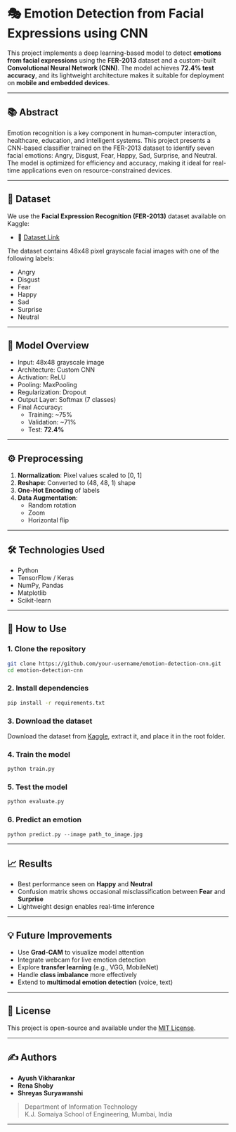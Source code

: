 
# 🎭 Emotion Detection from Facial Expressions using CNN

This project implements a deep learning-based model to detect **emotions from facial expressions** using the **FER-2013** dataset and a custom-built **Convolutional Neural Network (CNN)**. The model achieves **72.4% test accuracy**, and its lightweight architecture makes it suitable for deployment on **mobile and embedded devices**.

---

## 📚 Abstract

Emotion recognition is a key component in human-computer interaction, healthcare, education, and intelligent systems. This project presents a CNN-based classifier trained on the FER-2013 dataset to identify seven facial emotions: Angry, Disgust, Fear, Happy, Sad, Surprise, and Neutral. The model is optimized for efficiency and accuracy, making it ideal for real-time applications even on resource-constrained devices.

---

## 📂 Dataset

We use the **Facial Expression Recognition (FER-2013)** dataset available on Kaggle:

- 📎 [Dataset Link](https://www.kaggle.com/datasets/nicolejyt/facialexpressionrecognition)

The dataset contains 48x48 pixel grayscale facial images with one of the following labels:
- Angry
- Disgust
- Fear
- Happy
- Sad
- Surprise
- Neutral

---

## 🧠 Model Overview

- Input: 48x48 grayscale image
- Architecture: Custom CNN
- Activation: ReLU
- Pooling: MaxPooling
- Regularization: Dropout
- Output Layer: Softmax (7 classes)
- Final Accuracy:
  - Training: ~75%
  - Validation: ~71%
  - Test: **72.4%**

---

## ⚙️ Preprocessing

1. **Normalization**: Pixel values scaled to [0, 1]
2. **Reshape**: Converted to (48, 48, 1) shape
3. **One-Hot Encoding** of labels
4. **Data Augmentation**:
   - Random rotation
   - Zoom
   - Horizontal flip

---

## 🛠️ Technologies Used

- Python
- TensorFlow / Keras
- NumPy, Pandas
- Matplotlib
- Scikit-learn

---

## 🚀 How to Use

### 1. Clone the repository
```bash
git clone https://github.com/your-username/emotion-detection-cnn.git
cd emotion-detection-cnn
```

### 2. Install dependencies
```bash
pip install -r requirements.txt
```

### 3. Download the dataset
Download the dataset from [Kaggle](https://www.kaggle.com/datasets/nicolejyt/facialexpressionrecognition), extract it, and place it in the root folder.

### 4. Train the model
```python
python train.py
```

### 5. Test the model
```python
python evaluate.py
```

### 6. Predict an emotion
```python
python predict.py --image path_to_image.jpg
```

---

## 📈 Results

- Best performance seen on **Happy** and **Neutral**
- Confusion matrix shows occasional misclassification between **Fear** and **Surprise**
- Lightweight design enables real-time inference

---

## 💡 Future Improvements

- Use **Grad-CAM** to visualize model attention
- Integrate webcam for live emotion detection
- Explore **transfer learning** (e.g., VGG, MobileNet)
- Handle **class imbalance** more effectively
- Extend to **multimodal emotion detection** (voice, text)

---

## 📄 License

This project is open-source and available under the [MIT License](LICENSE).

---

## ✍️ Authors

- **Ayush Vikharankar**
- **Rena Shoby**
- **Shreyas Suryawanshi**

> Department of Information Technology  
> K.J. Somaiya School of Engineering, Mumbai, India

---

